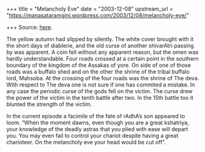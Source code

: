 +++
title = "Melancholy Eve"
date = "2003-12-08"
upstream_url = "https://manasataramgini.wordpress.com/2003/12/08/melancholy-eve/"

+++
Source: [here](https://manasataramgini.wordpress.com/2003/12/08/melancholy-eve/).

The yellow autumn had slipped by silently. The white cover brought with
it the short days of diablerie, and the old curse of another shivarAtri
passing by was apparent. A coin fell without any apparent reason, but
the omen was hardly understandable. Four roads crossed at a certain
point in the southern boundary of the kingdom of the Assakas of yore. On
side of one of those roads was a buffalo shed and on the other the
shrine of the tribal buffalo lord, Mahsoba. At the crossing of the four
roads was the shrine of The deva. With respect to The deva one is not
sure if one has commited a mistake. In any case the periodic curse of
the gods fell on the victim. The curse drew the power of the victim in
the tenth battle after two. In the 15th battle too it blunted the
strength of the victim.

In the current episode a facimile of the fate of rAdhA’s son appeared to
loom. “When the moment dawns, even though you are a great kshatriya,
your knowledge of the deadly astras that you plied with ease will depart
you. You may even fail to control your chariot despite having a great
charioteer. On the melancholy eve your head would be cut off”.

